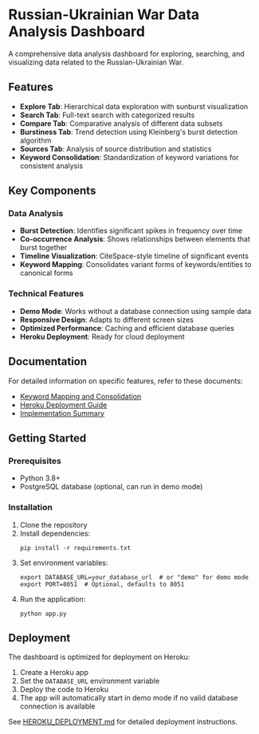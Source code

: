 # Russian-Ukrainian War Data Analysis Dashboard

A comprehensive data analysis dashboard for exploring, searching, and visualizing data related to the Russian-Ukrainian War.

## Features

- **Explore Tab**: Hierarchical data exploration with sunburst visualization
- **Search Tab**: Full-text search with categorized results
- **Compare Tab**: Comparative analysis of different data subsets
- **Burstiness Tab**: Trend detection using Kleinberg's burst detection algorithm
- **Sources Tab**: Analysis of source distribution and statistics
- **Keyword Consolidation**: Standardization of keyword variations for consistent analysis

## Key Components

### Data Analysis

- **Burst Detection**: Identifies significant spikes in frequency over time
- **Co-occurrence Analysis**: Shows relationships between elements that burst together
- **Timeline Visualization**: CiteSpace-style timeline of significant events
- **Keyword Mapping**: Consolidates variant forms of keywords/entities to canonical forms

### Technical Features

- **Demo Mode**: Works without a database connection using sample data
- **Responsive Design**: Adapts to different screen sizes
- **Optimized Performance**: Caching and efficient database queries
- **Heroku Deployment**: Ready for cloud deployment

## Documentation

For detailed information on specific features, refer to these documents:

- [Keyword Mapping and Consolidation](KEYWORD_MAPPING.md)
- [Heroku Deployment Guide](HEROKU_DEPLOYMENT.md)
- [Implementation Summary](IMPLEMENTATION_SUMMARY.md)

## Getting Started

### Prerequisites

- Python 3.8+
- PostgreSQL database (optional, can run in demo mode)

### Installation

1. Clone the repository
2. Install dependencies:
   ```
   pip install -r requirements.txt
   ```
3. Set environment variables:
   ```
   export DATABASE_URL=your_database_url  # or "demo" for demo mode
   export PORT=8051  # Optional, defaults to 8051
   ```
4. Run the application:
   ```
   python app.py
   ```

## Deployment

The dashboard is optimized for deployment on Heroku:

1. Create a Heroku app
2. Set the `DATABASE_URL` environment variable
3. Deploy the code to Heroku
4. The app will automatically start in demo mode if no valid database connection is available

See [HEROKU_DEPLOYMENT.md](HEROKU_DEPLOYMENT.md) for detailed deployment instructions.